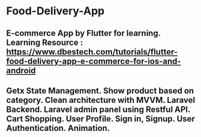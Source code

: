 # Food-Delivery-App
E-commerce App by Flutter for learning.
Learning Resource :  https://www.dbestech.com/tutorials/flutter-food-delivery-app-e-commerce-for-ios-and-android
------------------------------------
Getx State Management.
Show product based on category.
Clean architecture with MVVM.
Laravel Backend.
Laravel admin panel using Restful API.
Cart Shopping.
User Profile.
Sign in, Signup.
User Authentication.
Animation.
-----------------------------------
